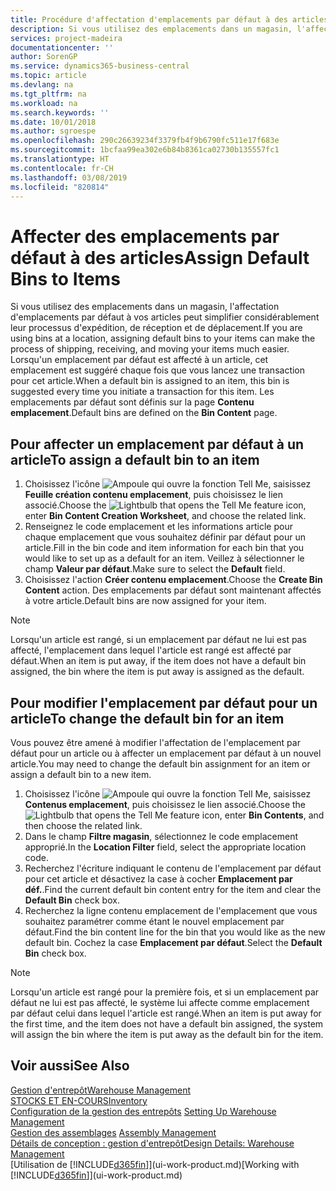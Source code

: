 ```yaml
---
title: Procédure d'affectation d'emplacements par défaut à des articles | Microsoft Docs
description: Si vous utilisez des emplacements dans un magasin, l'affectation d'emplacements par défaut à vos articles peut simplifier considérablement leur processus d'expédition, de réception et de déplacement. Lorsqu'un emplacement par défaut est affecté à un article, cet emplacement est suggéré chaque fois que vous lancez une transaction pour cet article.
services: project-madeira
documentationcenter: ''
author: SorenGP
ms.service: dynamics365-business-central
ms.topic: article
ms.devlang: na
ms.tgt_pltfrm: na
ms.workload: na
ms.search.keywords: ''
ms.date: 10/01/2018
ms.author: sgroespe
ms.openlocfilehash: 290c26639234f3379fb4f9b6790fc511e17f683e
ms.sourcegitcommit: 1bcfaa99ea302e6b84b8361ca02730b135557fc1
ms.translationtype: HT
ms.contentlocale: fr-CH
ms.lasthandoff: 03/08/2019
ms.locfileid: "820814"
---
```

# <a name="assign-default-bins-to-items"></a><span data-ttu-id="fae96-104">Affecter des emplacements par défaut à des articles</span><span class="sxs-lookup"><span data-stu-id="fae96-104">Assign Default Bins to Items</span></span>
<span data-ttu-id="fae96-105">Si vous utilisez des emplacements dans un magasin, l'affectation d'emplacements par défaut à vos articles peut simplifier considérablement leur processus d'expédition, de réception et de déplacement.</span><span class="sxs-lookup"><span data-stu-id="fae96-105">If you are using bins at a location, assigning default bins to your items can make the process of shipping, receiving, and moving your items much easier.</span></span> <span data-ttu-id="fae96-106">Lorsqu'un emplacement par défaut est affecté à un article, cet emplacement est suggéré chaque fois que vous lancez une transaction pour cet article.</span><span class="sxs-lookup"><span data-stu-id="fae96-106">When a default bin is assigned to an item, this bin is suggested every time you initiate a transaction for this item.</span></span> <span data-ttu-id="fae96-107">Les emplacements par défaut sont définis sur la page **Contenu emplacement**.</span><span class="sxs-lookup"><span data-stu-id="fae96-107">Default bins are defined on the **Bin Content** page.</span></span>  

## <a name="to-assign-a-default-bin-to-an-item"></a><span data-ttu-id="fae96-108">Pour affecter un emplacement par défaut à un article</span><span class="sxs-lookup"><span data-stu-id="fae96-108">To assign a default bin to an item</span></span>
1.  <span data-ttu-id="fae96-109">Choisissez l'icône ![Ampoule qui ouvre la fonction Tell Me](media/ui-search/search_small.png "Dites-moi ce que vous voulez faire"), saisissez **Feuille création contenu emplacement**, puis choisissez le lien associé.</span><span class="sxs-lookup"><span data-stu-id="fae96-109">Choose the ![Lightbulb that opens the Tell Me feature](media/ui-search/search_small.png "Tell me what you want to do") icon, enter **Bin Content Creation Worksheet**, and choose the related link.</span></span>  
2.  <span data-ttu-id="fae96-110">Renseignez le code emplacement et les informations article pour chaque emplacement que vous souhaitez définir par défaut pour un article.</span><span class="sxs-lookup"><span data-stu-id="fae96-110">Fill in the bin code and item information for each bin that you would like to set up as a default for an item.</span></span> <span data-ttu-id="fae96-111">Veillez à sélectionner le champ **Valeur par défaut**.</span><span class="sxs-lookup"><span data-stu-id="fae96-111">Make sure to select the **Default** field.</span></span>  
3.  <span data-ttu-id="fae96-112">Choisissez l'action **Créer contenu emplacement**.</span><span class="sxs-lookup"><span data-stu-id="fae96-112">Choose the **Create Bin Content** action.</span></span> <span data-ttu-id="fae96-113">Des emplacements par défaut sont maintenant affectés à votre article.</span><span class="sxs-lookup"><span data-stu-id="fae96-113">Default bins are now assigned for your item.</span></span>  

> [!NOTE]  
>  <span data-ttu-id="fae96-114">Lorsqu'un article est rangé, si un emplacement par défaut ne lui est pas affecté, l'emplacement dans lequel l'article est rangé est affecté par défaut.</span><span class="sxs-lookup"><span data-stu-id="fae96-114">When an item is put away, if the item does not have a default bin assigned, the bin where the item is put away is assigned as the default.</span></span>  

## <a name="to-change-the-default-bin-for-an-item"></a><span data-ttu-id="fae96-115">Pour modifier l'emplacement par défaut pour un article</span><span class="sxs-lookup"><span data-stu-id="fae96-115">To change the default bin for an item</span></span>  
<span data-ttu-id="fae96-116">Vous pouvez être amené à modifier l'affectation de l'emplacement par défaut pour un article ou à affecter un emplacement par défaut à un nouvel article.</span><span class="sxs-lookup"><span data-stu-id="fae96-116">You may need to change the default bin assignment for an item or assign a default bin to a new item.</span></span>    
1.  <span data-ttu-id="fae96-117">Choisissez l'icône ![Ampoule qui ouvre la fonction Tell Me](media/ui-search/search_small.png "Dites-moi ce que vous voulez faire"), saisissez **Contenus emplacement**, puis choisissez le lien associé.</span><span class="sxs-lookup"><span data-stu-id="fae96-117">Choose the ![Lightbulb that opens the Tell Me feature](media/ui-search/search_small.png "Tell me what you want to do") icon, enter **Bin Contents**, and then choose the related link.</span></span>  
2.  <span data-ttu-id="fae96-118">Dans le champ **Filtre magasin**, sélectionnez le code emplacement approprié.</span><span class="sxs-lookup"><span data-stu-id="fae96-118">In the **Location Filter** field, select the appropriate location code.</span></span>  
3.  <span data-ttu-id="fae96-119">Recherchez l'écriture indiquant le contenu de l'emplacement par défaut pour cet article et désactivez la case à cocher **Emplacement par déf.**.</span><span class="sxs-lookup"><span data-stu-id="fae96-119">Find the current default bin content entry for the item and clear the **Default Bin** check box.</span></span>  
4.  <span data-ttu-id="fae96-120">Recherchez la ligne contenu emplacement de l'emplacement que vous souhaitez paramétrer comme étant le nouvel emplacement par défaut.</span><span class="sxs-lookup"><span data-stu-id="fae96-120">Find the bin content line for the bin that you would like as the new default bin.</span></span> <span data-ttu-id="fae96-121">Cochez la case **Emplacement par défaut**.</span><span class="sxs-lookup"><span data-stu-id="fae96-121">Select the **Default Bin** check box.</span></span>  

> [!NOTE]  
>  <span data-ttu-id="fae96-122">Lorsqu'un article est rangé pour la première fois, et si un emplacement par défaut ne lui est pas affecté, le système lui affecte comme emplacement par défaut celui dans lequel l'article est rangé.</span><span class="sxs-lookup"><span data-stu-id="fae96-122">When an item is put away for the first time, and the item does not have a default bin assigned, the system will assign the bin where the item is put away as the default bin for the item.</span></span>  

## <a name="see-also"></a><span data-ttu-id="fae96-123">Voir aussi</span><span class="sxs-lookup"><span data-stu-id="fae96-123">See Also</span></span>  
[<span data-ttu-id="fae96-124">Gestion d'entrepôt</span><span class="sxs-lookup"><span data-stu-id="fae96-124">Warehouse Management</span></span>](warehouse-manage-warehouse.md)  
[<span data-ttu-id="fae96-125">STOCKS ET EN-COURS</span><span class="sxs-lookup"><span data-stu-id="fae96-125">Inventory</span></span>](inventory-manage-inventory.md)  
<span data-ttu-id="fae96-126">[Configuration de la gestion des entrepôts](warehouse-setup-warehouse.md)   </span><span class="sxs-lookup"><span data-stu-id="fae96-126">[Setting Up Warehouse Management](warehouse-setup-warehouse.md)   </span></span>  
<span data-ttu-id="fae96-127">[Gestion des assemblages](assembly-assemble-items.md)  </span><span class="sxs-lookup"><span data-stu-id="fae96-127">[Assembly Management](assembly-assemble-items.md)  </span></span>  
[<span data-ttu-id="fae96-128">Détails de conception : gestion d'entrepôt</span><span class="sxs-lookup"><span data-stu-id="fae96-128">Design Details: Warehouse Management</span></span>](design-details-warehouse-management.md)  
<span data-ttu-id="fae96-129">[Utilisation de [!INCLUDE[d365fin](includes/d365fin_md.md)]](ui-work-product.md)</span><span class="sxs-lookup"><span data-stu-id="fae96-129">[Working with [!INCLUDE[d365fin](includes/d365fin_md.md)]](ui-work-product.md)</span></span>
